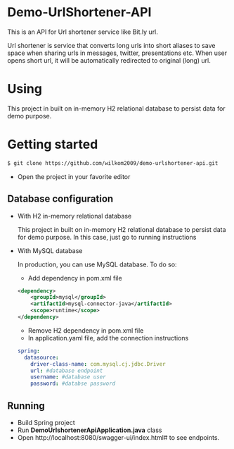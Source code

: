 # Demo-UrlShortener-API

This is an API for Url shortener service like Bit.ly url. 

Url shortener is service that converts long urls into short aliases to save space when sharing urls in messages, twitter, presentations etc.
When user opens short url, it will be automatically redirected to original (long) url.

# Using 
This project in built on in-memory H2 relational database to persist data for demo purpose.


# Getting started 

```sh
$ git clone https://github.com/wilkom2009/demo-urlshortener-api.git
```
- Open the project in your favorite editor

## Database configuration

+ With H2 in-memory relational database

    This project in built on in-memory H2 relational database to persist data for demo purpose.
    In this case, just go to running instructions

+ With MySQL database

    In production, you can use MySQL database. To do so:

    - Add dependency in pom.xml file

    ```xml
    <dependency>
		<groupId>mysql</groupId>
		<artifactId>mysql-connector-java</artifactId>
		<scope>runtime</scope>
	</dependency>
    ```
    - Remove H2 dependency in pom.xml file
    - In application.yaml file, add the connection instructions
    ```yaml
    spring:
      datasource:
        driver-class-name: com.mysql.cj.jdbc.Driver
        url: #database endpoint
        username: #database user
        password: #databse password
    ```

## Running    
- Build Spring project
- Run __DemoUrlshortenerApiApplication.java__ class
- Open http://localhost:8080/swagger-ui/index.html# to see endpoints. 
    

